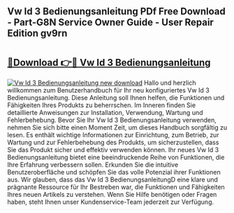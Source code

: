 ## Vw Id 3 Bedienungsanleitung PDf Free Download - Part-G8N Service Owner Guide - User Repair Edition gv9rn

# <h2><a href="http://df5lrw.blite.top/?on=Vw+Id+3+Bedienungsanleitung">🔗Download 👉🔴 Vw Id 3 Bedienungsanleitung</a></h2>

[![Vw Id 3 Bedienungsanleitung new download](https://i.imgur.com/lujVjoI.png)](http://df5lrw.blite.top/?on=Vw+Id+3+Bedienungsanleitung)
Hallo und herzlich willkommen zum Benutzerhandbuch für Ihr neu konfiguriertes Vw Id 3 Bedienungsanleitung. Diese Anleitung soll Ihnen helfen, die Funktionen und Fähigkeiten Ihres Produkts zu beherrschen. Im Inneren finden Sie detaillierte Anweisungen zur Installation, Verwendung, Wartung und Fehlerbehebung. Bevor Sie Ihr Vw Id 3 Bedienungsanleitung verwenden, nehmen Sie sich bitte einen Moment Zeit, um dieses Handbuch sorgfältig zu lesen. Es enthält wichtige Informationen zur Einrichtung, zum Betrieb, zur Wartung und zur Fehlerbehebung des Produkts, um sicherzustellen, dass Sie das Produkt sicher und effektiv verwenden können. Ihr neues Vw Id 3 Bedienungsanleitung bietet eine beeindruckende Reihe von Funktionen, die Ihre Erfahrung verbessern sollen. Erkunden Sie die intuitive Benutzeroberfläche und schöpfen Sie das volle Potenzial ihrer Funktionen aus. Wir glauben, dass das Vw Id 3 BedienungsanleitungD eine klare und prägnante Ressource für Ihr Bestreben war, die Funktionen und Fähigkeiten Ihres neuen Artikels zu verstehen. Wenn Sie Hilfe benötigen oder Fragen haben, steht Ihnen unser Kundenservice-Team jederzeit zur Verfügung.
